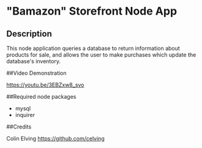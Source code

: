 # "Bamazon" Storefront Node App

## Description
This node application queries a database to return information about products for sale, and allows the user to make purchases which update the database's inventory.

##Video Demonstration

https://youtu.be/3EBZxw8_svo

##Required node packages

* mysql
* inquirer

##Credits

Colin Elving
https://github.com/celving
